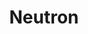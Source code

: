 ---
layout: default
######## CARD FRONT VARIABLE
img: neutron.jpg
# kind blockchain : tendermint, polkadot, ethereum, near, move.
kind_blockchain: tendermint
title: Neutron
modal: neutron-testnet
# status
# - finished
# - ongoing
# - cancel
# - preparations / other
status: finished
reason: ""

######## DETAILS USED MODAL
website: "https://neutron.org"
event_name: "Neutron OG TestnetIncentive"
event_link:  "https://neutron.explorers.guru/validator/neutronvaloper16walwulrvqaul6995gd03rcqcy7w9ag3300nqd"
node_id: "neutronvaloper16walwulrvqaul6995gd03rcqcy7w9ag3300nqd"

######### TECHNOLOGY
os: Ubuntu 22.04
monitoring: Grafana, Prometheus, Telegraf
monitoring_pdf: ""
security: "Audit (Lynis and Greenbonde), Hardening CIS"
network: "Wireguard (Communication between Machine)"

######## INFRASTRUCTURE
# if kind_blockchain is tendermint,please assign  tendermint_ of value
tendermint_rpc: neutron-rpc.nodexcapital.com
tendermint_api: neutron-api.nodexcapital.com
tendermint_grpc: neutron-grpc.nodexcapital.com
tendermint_grpc_web:
---